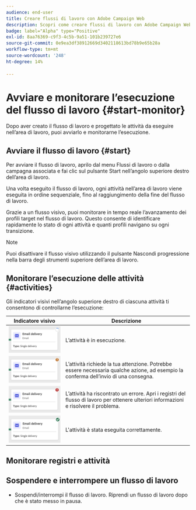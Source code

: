 ```yaml
---
audience: end-user
title: Creare flussi di lavoro con Adobe Campaign Web
description: Scopri come creare flussi di lavoro con Adobe Campaign Web
badge: label="Alpha" type="Positive"
exl-id: 8aa76369-c9f3-4c5b-9a51-101b239727e6
source-git-commit: 0e9ea3df38912669d3402118613bd78b9e65b28a
workflow-type: tm+mt
source-wordcount: '248'
ht-degree: 14%

---
```


# Avviare e monitorare l’esecuzione del flusso di lavoro {#start-monitor}

Dopo aver creato il flusso di lavoro e progettato le attività da eseguire nell’area di lavoro, puoi avviarlo e monitorarne l’esecuzione.

## Avviare il flusso di lavoro {#start}

Per avviare il flusso di lavoro, aprilo dal menu Flussi di lavoro o dalla campagna associata e fai clic sul pulsante Start nell’angolo superiore destro dell’area di lavoro.

Una volta eseguito il flusso di lavoro, ogni attività nell’area di lavoro viene eseguita in ordine sequenziale, fino al raggiungimento della fine del flusso di lavoro.

Grazie a un flusso visivo, puoi monitorare in tempo reale l’avanzamento dei profili target nel flusso di lavoro. Questo consente di identificare rapidamente lo stato di ogni attività e quanti profili navigano su ogni transizione.

>[!NOTE]
>
>Puoi disattivare il flusso visivo utilizzando il pulsante Nascondi progressione nella barra degli strumenti superiore dell’area di lavoro.

## Monitorare l’esecuzione delle attività {#activities}

Gli indicatori visivi nell’angolo superiore destro di ciascuna attività ti consentono di controllarne l’esecuzione:

| Indicatore visivo | Descrizione |
|-----|------------|
| ![](assets/activity-status-pending.png) | L’attività è in esecuzione. |
| ![](assets/activity-status-orange.png) | L’attività richiede la tua attenzione. Potrebbe essere necessaria qualche azione, ad esempio la conferma dell’invio di una consegna. |
| ![](assets/activity-status-red.png) | L’attività ha riscontrato un errore. Apri i registri del flusso di lavoro per ottenere ulteriori informazioni e risolvere il problema. |
| ![](assets/activity-status-green.png) | L&#39;attività è stata eseguita correttamente. |

## Monitorare registri e attività

## Sospendere e interrompere un flusso di lavoro

* Sospendi/interrompi il flusso di lavoro. Riprendi un flusso di lavoro dopo che è stato messo in pausa.